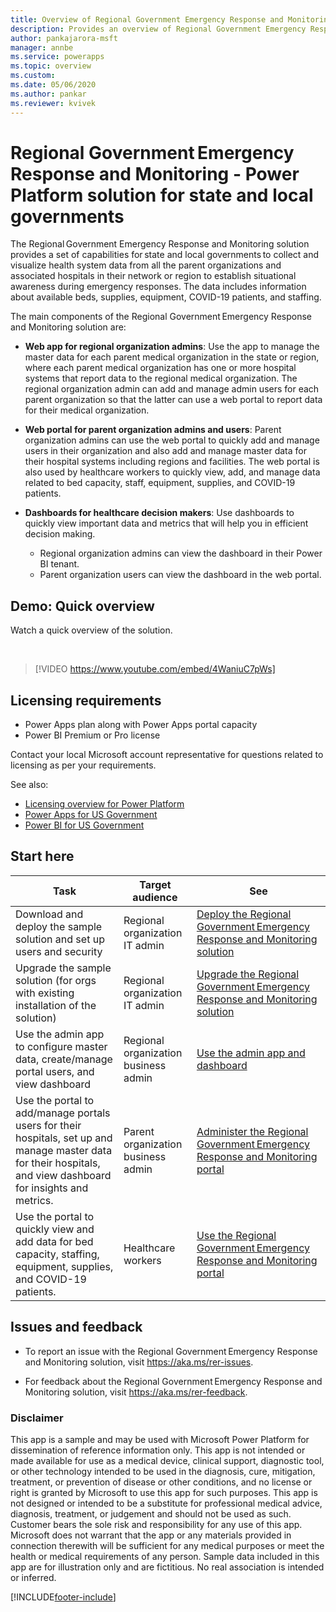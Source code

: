 ```yaml
---
title: Overview of Regional Government Emergency Response and Monitoring solution for Power Platform (contains video) | Microsoft Docs
description: Provides an overview of Regional Government Emergency Response and Monitoring solution for state and local governments.
author: pankajarora-msft
manager: annbe
ms.service: powerapps
ms.topic: overview
ms.custom: 
ms.date: 05/06/2020
ms.author: pankar
ms.reviewer: kvivek
---
```

# Regional Government Emergency Response and Monitoring - Power Platform solution for state and local governments

The Regional Government Emergency Response and Monitoring solution provides a set of capabilities for state and local governments to collect and visualize health system data from all the parent organizations and associated hospitals in their network or region to establish situational awareness during emergency responses. The data includes information about available beds, supplies, equipment, COVID-19 patients, and staffing.

The main components of the Regional Government Emergency Response and Monitoring solution are:

- **Web app for regional organization admins**: Use the app to manage the master data for each parent medical organization in the state or region, where each parent medical organization has one or more hospital systems that report data to the regional medical organization. The regional organization admin can add and manage admin users for each parent organization so that the latter can use a web portal to report data for their medical organization.

- **Web portal for parent organization admins and users**: Parent organization admins can use the web portal to quickly add and manage users in their organization and also add and manage master data for their hospital systems including regions and facilities. The web portal is also used by healthcare workers to quickly view, add, and manage data related to bed capacity, staff, equipment, supplies, and COVID-19 patients.

- **Dashboards for healthcare decision makers**: Use dashboards to quickly view important data and metrics that will help you in efficient decision making.
    - Regional organization admins can view the dashboard in their Power BI tenant.
    - Parent organization users can view the dashboard in the web portal.

## Demo: Quick overview

Watch a quick overview of the solution.

<br/>

> [!VIDEO https://www.youtube.com/embed/4WaniuC7pWs]

## Licensing requirements

- Power Apps plan along with Power Apps portal capacity
- Power BI Premium or Pro license

Contact your local Microsoft account representative for questions related to licensing as per your requirements.

See also: 
- [Licensing overview for Power Platform](/power-platform/admin/pricing-billing-skus)
- [Power Apps for US Government](/power-platform/admin/powerapps-us-government)
- [Power BI for US Government](/power-bi/service-govus-overview)

## Start here

|Task | Target audience|See|
|--|--|--|
|Download and deploy the sample solution and set up users and security|Regional organization IT admin|[Deploy the Regional Government Emergency Response and Monitoring solution](deploy.md)|
|Upgrade the sample solution (for orgs with existing installation of the solution)|Regional organization IT admin|[Upgrade the Regional Government Emergency Response and Monitoring solution](upgrade.md)|
|Use the admin app to configure master data, create/manage portal users, and view dashboard|Regional organization business admin|[Use the admin app and dashboard](configure.md)|
|Use the portal to add/manage portals users for their hospitals, set up and manage master data for their hospitals, and view dashboard for insights and metrics.|Parent organization business admin|[Administer the Regional Government Emergency Response and Monitoring portal](portals-admin-reporting.md)|
|Use the portal to quickly view and add data for bed capacity, staffing, equipment, supplies, and COVID-19 patients.|Healthcare workers|[Use the Regional Government Emergency Response and Monitoring portal](portals-user.md)|


## Issues and feedback

- To report an issue with the Regional Government Emergency Response and Monitoring solution, visit <https://aka.ms/rer-issues>.

- For feedback about the Regional Government Emergency Response and Monitoring solution, visit <https://aka.ms/rer-feedback>.


### Disclaimer

This app is a sample and may be used with Microsoft Power Platform for dissemination of reference information only. This app is not intended or made available for use as a medical device, clinical support, diagnostic tool, or other technology intended to be used in the diagnosis, cure, mitigation, treatment, or prevention of disease or other conditions, and no license or right is granted by Microsoft to use this app for such purposes. This app is not designed or intended to be a substitute for professional medical advice, diagnosis, treatment, or judgement and should not be used as such. Customer bears the sole risk and responsibility for any use of this app. Microsoft does not warrant that the app or any materials provided in connection therewith will be sufficient for any medical purposes or meet the health or medical requirements of any person. Sample data included in this app are for illustration only and are fictitious. No real association is intended or inferred.


[!INCLUDE[footer-include](../../includes/footer-banner.md)]